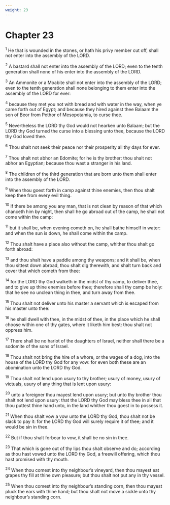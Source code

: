 ```yaml
---
weight: 23
---
```


# Chapter 23

<sup>1</sup> He that is wounded in the stones, or hath his privy member cut off, shall not enter into the assembly of the LORD. 

<sup>2</sup> A bastard shall not enter into the assembly of the LORD; even to the tenth generation shall none of his enter into the assembly of the LORD. 

<sup>3</sup> An Ammonite or a Moabite shall not enter into the assembly of the LORD; even to the tenth generation shall none belonging to them enter into the assembly of the LORD for ever: 

<sup>4</sup> because they met you not with bread and with water in the way, when ye came forth out of Egypt; and because they hired against thee Balaam the son of Beor from Pethor of Mesopotamia, to curse thee. 

<sup>5</sup> Nevertheless the LORD thy God would not hearken unto Balaam; but the LORD thy God turned the curse into a blessing unto thee, because the LORD thy God loved thee. 

<sup>6</sup> Thou shalt not seek their peace nor their prosperity all thy days for ever. 

<sup>7</sup> Thou shalt not abhor an Edomite; for he is thy brother: thou shalt not abhor an Egyptian; because thou wast a stranger in his land. 

<sup>8</sup> The children of the third generation that are born unto them shall enter into the assembly of the LORD. 

<sup>9</sup> When thou goest forth in camp against thine enemies, then thou shalt keep thee from every evil thing. 

<sup>10</sup> If there be among you any man, that is not clean by reason of that which chanceth him by night, then shall he go abroad out of the camp, he shall not come within the camp: 

<sup>11</sup> but it shall be, when evening cometh on, he shall bathe himself in water: and when the sun is down, he shall come within the camp. 

<sup>12</sup> Thou shalt have a place also without the camp, whither thou shalt go forth abroad: 

<sup>13</sup> and thou shalt have a paddle among thy weapons; and it shall be, when thou sittest down abroad, thou shalt dig therewith, and shalt turn back and cover that which cometh from thee: 

<sup>14</sup> for the LORD thy God walketh in the midst of thy camp, to deliver thee, and to give up thine enemies before thee; therefore shall thy camp be holy: that he see no unclean thing in thee, and turn away from thee. 

<sup>15</sup> Thou shalt not deliver unto his master a servant which is escaped from his master unto thee: 

<sup>16</sup> he shall dwell with thee, in the midst of thee, in the place which he shall choose within one of thy gates, where it liketh him best: thou shalt not oppress him. 

<sup>17</sup> There shall be no harlot of the daughters of Israel, neither shall there be a sodomite of the sons of Israel. 

<sup>18</sup> Thou shalt not bring the hire of a whore, or the wages of a dog, into the house of the LORD thy God for any vow: for even both these are an abomination unto the LORD thy God. 

<sup>19</sup> Thou shalt not lend upon usury to thy brother; usury of money, usury of victuals, usury of any thing that is lent upon usury: 

<sup>20</sup> unto a foreigner thou mayest lend upon usury; but unto thy brother thou shalt not lend upon usury: that the LORD thy God may bless thee in all that thou puttest thine hand unto, in the land whither thou goest in to possess it. 

<sup>21</sup> When thou shalt vow a vow unto the LORD thy God, thou shalt not be slack to pay it: for the LORD thy God will surely require it of thee; and it would be sin in thee. 

<sup>22</sup> But if thou shalt forbear to vow, it shall be no sin in thee. 

<sup>23</sup> That which is gone out of thy lips thou shalt observe and do; according as thou hast vowed unto the LORD thy God, a freewill offering, which thou hast promised with thy mouth. 

<sup>24</sup> When thou comest into thy neighbour’s vineyard, then thou mayest eat grapes thy fill at thine own pleasure; but thou shalt not put any in thy vessel. 

<sup>25</sup> When thou comest into thy neighbour’s standing corn, then thou mayest pluck the ears with thine hand; but thou shalt not move a sickle unto thy neighbour’s standing corn. 


